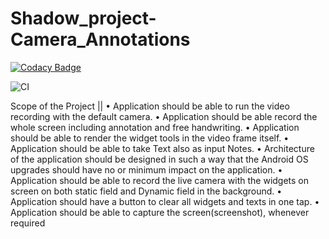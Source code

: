 # Shadow_project-Camera_Annotations

[![Codacy Badge](https://api.codacy.com/project/badge/Grade/61407639c1d44541aea18e5f30561ad1)](https://app.codacy.com/gh/99002624/Shadow_project-Camera_Annotations?utm_source=github.com&utm_medium=referral&utm_content=99002624/Shadow_project-Camera_Annotations&utm_campaign=Badge_Grade)


![CI](https://github.com/99002624/Shadow_project-Camera_Annotations/workflows/CI/badge.svg)


Scope of the Project 
||
•	Application should be able to run the video recording with the default camera.
•	Application should be able record the whole screen including annotation and free handwriting.
•	Application should be able to render the widget tools in the video frame itself. 
•	Application should be able to take Text also as input Notes. 
•	Architecture of the application should be designed in such a way that the Android OS upgrades should have no or minimum impact on the application. 
•	Application should be able to record the live camera with the widgets on screen on both static field and Dynamic field in the background. 
•	Application should have a button to clear all widgets and texts in one tap. 
•	Application should be able to capture the screen(screenshot), whenever required

